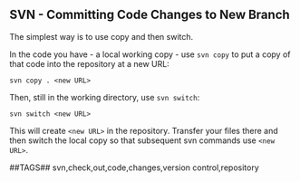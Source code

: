 ## SVN - Committing Code Changes to New Branch

The simplest way is to use copy and then switch.

In the code you have - a local working copy - use `svn copy`
to put a copy of that code into the repository at a new URL:

    svn copy . <new URL>

Then, still in the working directory, use `svn switch`:

    svn switch <new URL>

This will create `<new URL>` in the repository.
Transfer your files there and then switch the local copy
so that subsequent svn commands use `<new URL>`.

##TAGS##
svn,check,out,code,changes,version control,repository